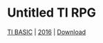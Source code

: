 # Untitled TI RPG
[TI BASIC](./TiBasic.md) | [2016](./2016.md) | [Download](https://anicetngrt.itch.io/intersideral-cow)